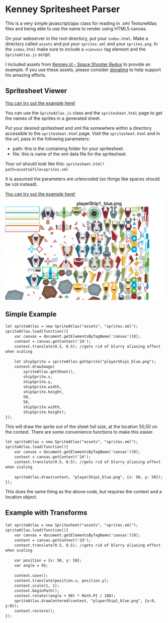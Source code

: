 # Kenney Spritesheet Parser

This is a very simple javascript/ajax class for reading in .xml TextureAtlas files and being able to use the name to render using HTML5 canvas.

On your webserver in the root directory, put your `index.html`. Make a directory called `assets` and put your `sprites.xml` and your `sprites.png`.
In the `index.html` make sure to include a `<canvas>` tag element and the `SpriteAtlas.js` script.

I included assets from [Kenney.nl - Space Shooter Redux](https://kenney.nl/assets/space-shooter-redux) to provide an example. If you use these assets, please consider [donating](https://kenney.itch.io/kenney-donation) to help support his amazing efforts.

## Spritesheet Viewer

[You can try out the example here!](https://eyeofmidas.github.io/kenney-spritesheet-parser/spritesheet.html?path=assets&file=sprites.xml)

You can use the `SpriteAtlas.js` class and the `spritesheet.html` page to get the names of the sprites in a generated sheet.

Put your desired spritesheet and xml file somewhere within a directory accessible to the `spritesheet.html` page. Visit the `spritesheet.html` and in the url, pass in the following parameters:

* path: this is the containing folder for your spritesheet.
* file: this is name of the xml data file for the spritesheet.

Your url should look like this:
`spritesheet.html?path=assets&file=sprites.xml`

It is assumed the parameters are urlencoded (so things like spaces should be `%20` instead).

[You can try out the example here!](https://eyeofmidas.github.io/kenney-spritesheet-parser/spritesheet.html?path=assets&file=sprites.xml)

![A screenshot of the spritesheet viewer showing the space shooter redux spritesheet](spritesheet_example.png)

## Simple Example
```
let spriteAtlas = new SpriteAtlas("assets", "sprites.xml");
spriteAtlas.load(function(){
	var canvas = document.getElementsByTagName('canvas')[0];
	context = canvas.getContext('2d');
	context.translate(0.5, 0.5); //gets rid of blurry aliasing effect when scaling

	let shipSprite = spriteAtlas.getSprite("playerShip1_blue.png");
    context.drawImage(
        spriteAtlas.getSheet(),
        shipSprite.x,
        shipSprite.y,
        shipSprite.width,
        shipSprite.height,
        50,
        50,
        shipSprite.width,
        shipSprite.height);
});
```

This will draw the sprite out of the sheet full size, at the location 50,50 on the context. There are some convenience functions to make this easier.
```
let spriteAtlas = new SpriteAtlas("assets", "sprites.xml");
spriteAtlas.load(function(){
	var canvas = document.getElementsByTagName('canvas')[0];
	context = canvas.getContext('2d');
	context.translate(0.5, 0.5); //gets rid of blurry aliasing effect when scaling

	spriteAtlas.draw(context, "playerShip1_blue.png", {x: 50, y: 50});
});
```

This does the same thing as the above code, but requires the context and a location object.

## Example with Transforms
```
let spriteAtlas = new Spritesheet("assets", "sprites.xml");
spriteAtlas.load(function(){
	var canvas = document.getElementsByTagName('canvas')[0];
	context = canvas.getContext('2d');
	context.translate(0.5, 0.5); //gets rid of blurry aliasing effect when scaling

	var position = {x: 50, y: 50};
	var angle = 45;

	context.save();
	context.translate(position.x, position.y);
	context.scale(1, 1);
	context.beginPath();
	context.rotate((angle + 90) * Math.PI / 180);
	spriteAtlas.drawCentered(context, "playerShip1_blue.png", {x:0, y:0});
	context.restore();
});
```
